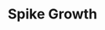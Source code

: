 ---
title: "Spike Growth"
permalink: /spells/spike-growth/
tags:
  - Spell
  - 2nd Level
  - Transmutation
available_for:
  - Druid
  - Ranger
level: "2nd Level"
school: "Transmutation"
range: "150 ft"
area: "20 ft"
shape: "Cylinder"
comp:
  - V
  - S
  - M
material: "seven sharp thorns or seven small twigs, each sharpened to a point."
duration: "10 Minutes"
concentration: true
description: |
  The ground in a 20-foot radius centered on a point within range twists and sprouts hard spikes and thorns. The area becomes difficult terrain for the duration. When a creature moves into or within the area, it takes 2d4 piercing damage for every 5 feet it travels.

  The transformation of the ground is camouflaged to look natural. Any creature that can't see the area at the time the spell is cast can make a Wisdom (Perception) check against your spell save DC to recognize the terrain as hazardous before entering it.
excerpt: "The ground in a 20-foot radius centered on a point within range twists and sprouts hard spikes and thorns."
source: "Basic Rules"
---